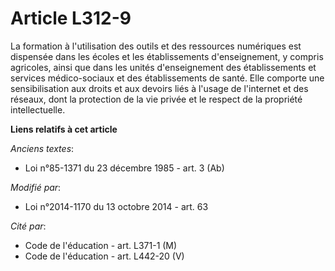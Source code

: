 # Article L312-9

La formation à l'utilisation des outils et des ressources numériques est dispensée dans les écoles et les établissements
d'enseignement, y compris agricoles, ainsi que dans les unités d'enseignement des établissements et services médico-sociaux
et des établissements de santé. Elle comporte une sensibilisation aux droits et aux devoirs liés à l'usage de l'internet et
des réseaux, dont la protection de la vie privée et le respect de la propriété intellectuelle.

**Liens relatifs à cet article**

_Anciens textes_:

  - Loi n°85-1371 du 23 décembre 1985 - art. 3 (Ab)

_Modifié par_:

  - Loi n°2014-1170 du 13 octobre 2014 - art. 63

_Cité par_:

  - Code de l'éducation - art. L371-1 (M)
  - Code de l'éducation - art. L442-20 (V)
